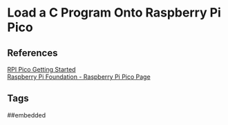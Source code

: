 # Load a C Program Onto Raspberry Pi Pico


## References
[RPI Pico Getting Started](https://datasheets.raspberrypi.com/pico/getting-started-with-pico.pdf)  
[Raspberry Pi Foundation - Raspberry Pi Pico Page](https://www.raspberrypi.com/documentation/microcontrollers/raspberry-pi-pico.html)

## Tags
##embedded
